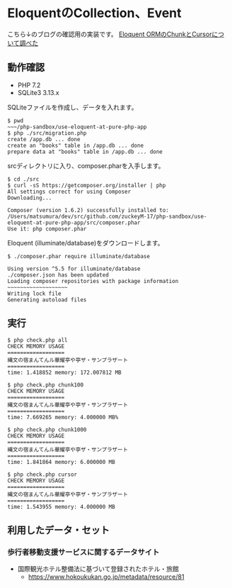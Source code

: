 # EloquentのCollection、Event

こちら↓のブログの確認用の実装です。
[Eloquent ORMのChunkとCursorについて調べた](http://blog.zuckey17.org/entry/2018/01/21/093115)

## 動作確認

- PHP 7.2
- SQLite3 3.13.x

SQLiteファイルを作成し、データを入れます。

```
$ pwd
~~~/php-sandbox/use-eloquent-at-pure-php-app
$ php ./src/migration.php
create /app.db ... done
create an "books" table in /app.db ... done
prepare data at "books" table in /app.db ... done
```

srcディレクトリに入り、composer.pharを入手します。

```
$ cd ./src
$ curl -sS https://getcomposer.org/installer | php
All settings correct for using Composer
Downloading...

Composer (version 1.6.2) successfully installed to: /Users/matsumura/dev/src/github.com/zuckeyM-17/php-sandbox/use-eloquent-at-pure-php-app/src/composer.phar
Use it: php composer.phar
```

Eloquent (illuminate/database)をダウンロードします。
```
$ ./composer.phar require illuminate/database

Using version ^5.5 for illuminate/database
./composer.json has been updated
Loading composer repositories with package information
~~~~~~~~~~~~~~~~~~~
Writing lock file
Generating autoload files
```

## 実行

```
$ php check.php all
CHECK MEMORY USAGE
==================
縄文の宿まんてんル華耀亭や亭ザ・サンプラザート
==================
time: 1.418852 memory: 172.007812 MB
```

```
$ php check.php chunk100
CHECK MEMORY USAGE
==================
縄文の宿まんてんル華耀亭や亭ザ・サンプラザート
==================
time: 7.669265 memory: 4.000000 MB%
```

```
$ php check.php chunk1000
CHECK MEMORY USAGE
==================
縄文の宿まんてんル華耀亭や亭ザ・サンプラザート
==================
time: 1.841864 memory: 6.000000 MB
```

```
$ php check.php cursor
CHECK MEMORY USAGE
==================
縄文の宿まんてんル華耀亭や亭ザ・サンプラザート
==================
time: 1.543955 memory: 4.000000 MB
```

## 利用したデータ・セット

### 歩行者移動支援サービスに関するデータサイト

- 国際観光ホテル整備法に基づいて登録されたホテル・旅館
    - https://www.hokoukukan.go.jp/metadata/resource/81